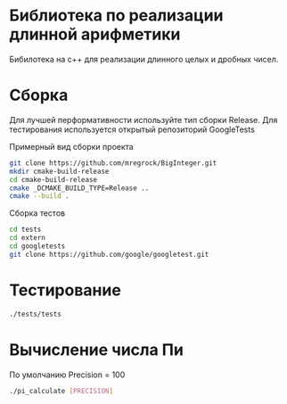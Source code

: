 # Библиотека по реализации длинной арифметики

Бибилотека на с++ для реализации длинного целых и дробных чисел.

# Сборка
Для лучшей перформативности используйте тип сборки Release.
Для тестирования используется открытый репозиторий GoogleTests

Примерный вид сборки проекта
```bash
git clone https://github.com/mregrock/BigInteger.git
mkdir cmake-build-release
cd cmake-build-release
cmake _DCMAKE_BUILD_TYPE=Release ..
cmake --build .
```
Сборка тестов
```bash
cd tests
cd extern
cd googletests
git clone https://github.com/google/googletest.git
```




# Тестирование
```bash
./tests/tests
```

# Вычисление числа Пи

По умолчанию Precision = 100
```bash
./pi_calculate [PRECISION]
```





